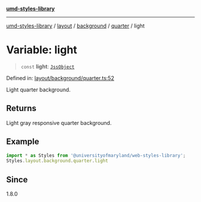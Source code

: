 [**umd-styles-library**](../../../../../../README.md)

***

[umd-styles-library](../../../../../../modules.md) / [layout](../../../../../README.md) / [background](../../../README.md) / [quarter](../README.md) / light

# Variable: light

> `const` **light**: [`JssObject`](../../../../../../utilities/namespaces/transform/type-aliases/JssObject.md)

Defined in: [layout/background/quarter.ts:52](https://github.com/UMD-Digital/design-system/blob/8021d9898368f604bce452fe4dde6fae3a0578fd/packages/styles/source/layout/background/quarter.ts#L52)

Light quarter background.

## Returns

Light gray responsive quarter background.

## Example

```typescript
import * as Styles from '@universityofmaryland/web-styles-library';
Styles.layout.background.quarter.light
```

## Since

1.8.0
